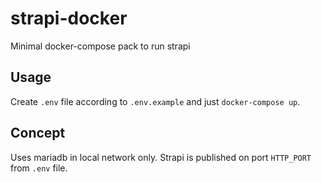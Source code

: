 # strapi-docker

Minimal docker-compose pack to run strapi

## Usage

Create `.env` file according to `.env.example` and just `docker-compose up`.

## Concept

Uses mariadb in local network only. Strapi is published on port `HTTP_PORT` from `.env` file.
